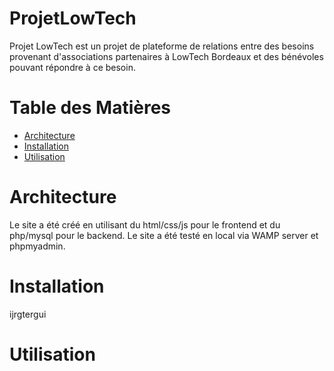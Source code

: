 # ProjetLowTech

Projet LowTech est un projet de plateforme de relations entre des besoins provenant d'associations partenaires à LowTech Bordeaux et des bénévoles pouvant répondre à ce besoin.

# Table des Matières

- [Architecture](#Architecture)
- [Installation](#Installation)
- [Utilisation](#Utilisation)

# Architecture

Le site a été créé en utilisant du html/css/js pour le frontend et du php/mysql pour le backend.
Le site a été testé en local via WAMP server et phpmyadmin. 

# Installation

ijrgtergui

# Utilisation